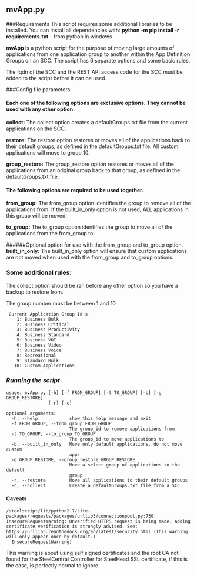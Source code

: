 ## mvApp.py

###Requirements
This script requires some additional libraries to be installed.  You can install all dependencies with:
**python -m pip install -r requirements.txt** - from python in windows

**mvApp** is a python script for the purpose of moving large amounts of applications from one application group to another within the App Definition Groups on an SCC.  The script has 6 separate options and some basic rules.

The fqdn of the SCC and the REST API access code for the SCC must be added to the script before it can be used.

###Config file parameters:
#### Each one of the following options are exclusive options.  They cannot be used with any other option.
**collect:**  The collect option creates a defaultGroups.txt file from the current applications on the SCC.

**restore:**  The restore option restores or moves all of the applications back to their default groups, as defined in the defaultGroups.txt file.  All custom applications will move to group 10.

**group_restore:**  The group_restore option restores or moves all of the applications from an original group back to that group, as defined in the defaultGroups.txt file.
	
#### The following options are required to be used together.
**from_group:**  The from_group option identifies the group to remove all of the applications from.  If the built_in_only option is not used, ALL applications in this group will be moved.

**to_group:**  The to_group option identifies the group to move all of the applications from the from_group to.
	
######Optional option for use with the from_group and to_group option.
**built_in_only:**  The built_in_only option will ensure that custom applications are not moved when used with the from_group and to_group options.
	

### Some additional rules:
The collect option should be ran before any other option so you have a backup to restore from.

The group number must be between 1 and 10

     Current Application Group Id's
        1: Business Bulk
        2: Business Critical
        3: Business Productivity
        4: Business Standard
        5: Business VDI
        6: Business Video
        7: Business Voice
        8: Recreational
        9: Standard Bulk
       10: Custom Applications


### *Running the script*.
```
usage: mvApp.py [-h] [-f FROM_GROUP] [-t TO_GROUP] [-b] [-g GROUP_RESTORE]
                [-r] [-c]

optional arguments:
  -h, --help            show this help message and exit
  -f FROM_GROUP, --from_group FROM_GROUP
                        The group_id to remove applications from
  -t TO_GROUP, --to_group TO_GROUP
                        The group_id to move applications to
  -b, --built_in_only   Move only default applications, do not move custom
                        apps
  -g GROUP_RESTORE, --group_restore GROUP_RESTORE
                        Move a select group of applications to the default
                        group
  -r, --restore         Move all applications to their default groups
  -c, --collect         Create a defaultGroups.txt file from a SCC
```

#### Caveats

```
/steelscript/lib/python2.7/site-packages/requests/packages/urllib3/connectionpool.py:730: InsecureRequestWarning: Unverified HTTPS request is being made. Adding certificate verification is strongly advised. See: https://urllib3.readthedocs.org/en/latest/security.html (This warning will only appear once by default.)
  InsecureRequestWarning)
```
This warning is about using self signed certificates and  the root CA not found for the SteelCentral Controller for SteelHead SSL certificate, if this is the case, is perfectly normal to ignore.


